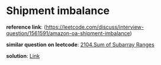# Shipment imbalance  
**reference link**: (https://leetcode.com/discuss/interview-question/1561591/amazon-oa-shipment-imbalance)  

**similar question on leetcode**: [2104.Sum of Subarray Ranges](https://leetcode.com/problems/sum-of-subarray-ranges/)  

**solution**: [Link](/AlgorithmProblems/2104.Sum%20of%20Subarray%20Ranges/2104.Sum-of-Subarray-Ranges.py)  
